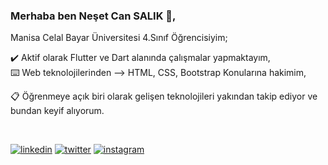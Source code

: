 ### Merhaba ben Neşet Can SALIK :wave:,

Manisa Celal Bayar Üniversitesi 4.Sınıf Öğrencisiyim;

:heavy_check_mark:	 Aktif olarak Flutter ve Dart alanında çalışmalar yapmaktayım,  
:keyboard: Web teknolojilerinden --> HTML, CSS, Bootstrap Konularına hakimim,

:clipboard: Öğrenmeye açık biri olarak gelişen teknolojileri yakından takip ediyor ve bundan keyif alıyorum.

&nbsp;&nbsp;

[![linkedin](https://img.shields.io/badge/Linkedin-2F95C2?style=for-the-badge&logo=Linkedin&logoColor=linkedin)](https://www.linkedin.com/in/neset-can-sal%C4%B1k-b23a9a177/) [![twitter](https://img.shields.io/badge/twitter-ffffff?style=for-the-badge&logo=twitter&logoColor=twitter)](https://twitter.com/Cansalik21)
[![instagram](https://img.shields.io/badge/instagram-ffffff?style=for-the-badge&logo=instagram&logoColor=instagram)](https://www.instagram.com/cansalik.21/)

